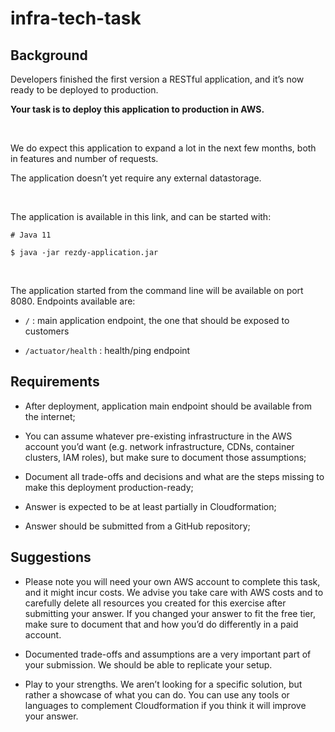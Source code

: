 # infra-tech-task

## Background

Developers finished the first version a RESTful application, and it’s now ready to be deployed to production. 


**Your task is to deploy this application to production in AWS.**


<br/>
 

We do expect this application to expand a lot in the next few months, both in features and number of requests.  

The application doesn’t yet require any external datastorage. 

<br/>

The application is available in this link, and can be started with:

```
# Java 11 

$ java -jar rezdy-application.jar
```

<br/>

The application started from the command line will be available on port 8080. Endpoints available are:

  -  `/`  : main application endpoint, the one that should be exposed to customers

  -  `/actuator/health` : health/ping endpoint

 
## Requirements

 -  After deployment, application main endpoint should be available from the internet; 

 -  You can assume whatever pre-existing infrastructure in the AWS account you’d want (e.g. network infrastructure, CDNs, container clusters, IAM roles), but make sure to document those assumptions; 

 -  Document all trade-offs and decisions and what are the steps missing to make this deployment production-ready;

 -  Answer is expected to be at least partially in Cloudformation; 

 -  Answer should be submitted from a GitHub repository; 

 
## Suggestions

  - Please note you will need your own AWS account to complete this task, and it might incur costs. We advise you take care with AWS costs and to carefully delete all resources you created for this exercise after submitting your answer. If you changed your answer to fit the free tier, make sure to document that and how you’d do differently in a paid account. 

  - Documented trade-offs and assumptions are a very important part of your submission. We should be able to replicate your setup. 

  - Play to your strengths. We aren’t looking for a specific solution, but rather a showcase of what you can do. You can use any tools or languages to complement Cloudformation if you think it will improve your answer. 

